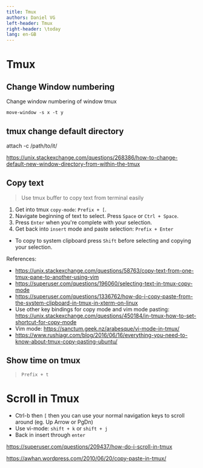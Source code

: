 ```yaml
---
title: Tmux
authors: Daniel VG
left-header: Tmux
right-header: \today
lang: en-GB
---
```


# Tmux

## Change Window numbering

Change window numbering of window tmux

`move-window -s x -t y`

## tmux change default directory

attach -c /path/to/it/

<https://unix.stackexchange.com/questions/268386/how-to-change-default-new-window-directory-from-within-the-tmux>

## Copy text

> Use tmux buffer to copy text from terminal easily

1. Get into tmux `copy-mode`: `Prefix + [`.
2. Navigate beginning of text to select. Press `Space` or  `Ctrl + Space`.
3. Press `Enter` when you're complete with your selection.
4. Get back into `insert` mode and paste selection: `Prefix + Enter`

* To copy to system clipboard press `Shift` before selecting and copying your selection.

References:

* <https://unix.stackexchange.com/questions/58763/copy-text-from-one-tmux-pane-to-another-using-vim>
* <https://superuser.com/questions/196060/selecting-text-in-tmux-copy-mode>
* <https://superuser.com/questions/1336762/how-do-i-copy-paste-from-the-system-clipboard-in-tmux-in-xterm-on-linux>
* Use other key bindings for copy mode and vim mode pasting: <https://unix.stackexchange.com/questions/450184/in-tmux-how-to-set-shortcut-for-copy-mode>
* Vim mode: <https://sanctum.geek.nz/arabesque/vi-mode-in-tmux/>
* <https://www.rushiagr.com/blog/2016/06/16/everything-you-need-to-know-about-tmux-copy-pasting-ubuntu/>

## Show time on tmux

> `Prefix + t`

# Scroll in Tmux

* Ctrl-b then `[` then you can use your normal navigation keys to scroll around (eg. Up Arrow or PgDn)
* Use vi-mode: `shift + k` or `shift + j`
* Back in insert through `enter`

<https://superuser.com/questions/209437/how-do-i-scroll-in-tmux>

<!-- # Copy and paste text Tmux

> Alternatively use vim keys outlined in tmux.conf file

1. Enter copy mode: Ctrl-b then `[`
2. Navigate to the text to be copied
3. Select by doing: `Space`
4. End selcting by doing: `Ctrl + W`
5. Press `Enter` or go to other tmux window
6. Paste with: `Ctrl+b, ]`

<https://unix.stackexchange.com/questions/58763/copy-text-from-one-tmux-pane-to-another-using-vim>
<http://www.rushiagr.com/blog/2016/06/16/everything-you-need-to-know-about-tmux-copy-pasting/> -->
<https://awhan.wordpress.com/2010/06/20/copy-paste-in-tmux/>
